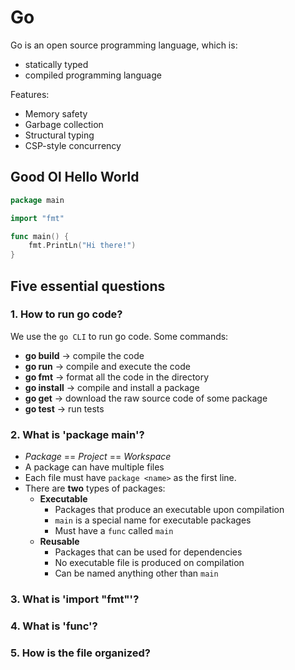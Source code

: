 # Go

Go is an open source programming language, which is:
- statically typed
- compiled programming language

Features:
- Memory safety
- Garbage collection
- Structural typing
- CSP-style concurrency


## Good Ol Hello World

```go
package main

import "fmt"

func main() {
	fmt.PrintLn("Hi there!")
}
```

## Five essential questions

### 1. How to run go code?
We use the `go CLI` to run go code. Some commands:

- **go build** -> compile the code
- **go run** -> compile and execute the code
- **go fmt** -> format all the code in the directory
- **go install** -> compile and install a package
- **go get** -> download the raw source code of some package
- **go test** -> run tests

### 2. What is 'package main'?

- _Package_ == _Project_ == _Workspace_
- A package can have multiple files
- Each file must have `package <name>` as the first line.
- There are __two__ types of packages:
	- **Executable**
		- Packages that produce an executable upon compilation
		- `main` is a special name for executable packages
		- Must have a `func` called `main`
	- **Reusable**
		- Packages that can be used for dependencies
		- No executable file is produced on compilation
		- Can be named anything other than `main`

### 3. What is 'import "fmt"'?
### 4. What is 'func'?
### 5. How is the file organized?